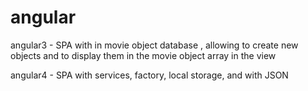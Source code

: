 # angular
angular3 - SPA with in movie object database , allowing to create new objects and to
display them in the movie object array in the view

angular4 - SPA with services, factory, local storage, and with JSON
